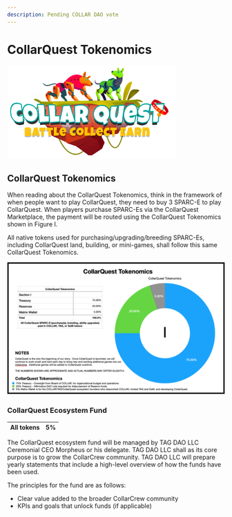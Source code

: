 ```yaml
---
description: Pending COLLAR DAO vote
---
```


# CollarQuest Tokenomics

![CollarQuest a Metaverse Play2Earn Ecosystem](../../.gitbook/assets/CollarQuest-SM.png)

## CollarQuest Tokenomics

When reading about the CollarQuest Tokenomics, think in the framework of when people want to play CollarQuest, they need to buy 3 SPARC-E to play CollarQuest. When players purchase SPARC-Es via the CollarQuest Marketplace, the payment will be routed using the CollarQuest Tokenomics shown in Figure I.

All native tokens used for purchasing/upgrading/breeding SPARC-Es, including CollarQuest land, building, or mini-games, shall follow this same CollarQuest Tokenomics.

![Figure I (Subject to Change)](<../../.gitbook/assets/Screen Shot 2021-11-08 at 8.12.00 AM.png>)

### CollarQuest Ecosystem Fund

| All tokens | 5% |
| ---------- | -- |

The CollarQuest ecosystem fund will be managed by TAG DAO LLC Ceremonial CEO Morpheus or his delegate.  TAG DAO LLC shall as its core purpose is to grow the CollarCrew community.  TAG DAO LLC will prepare yearly statements that include a high-level overview of how the funds have been used.

The principles for the fund are as follows:

* Clear value added to the broader CollarCrew community
* KPIs and goals that unlock funds (if applicable)
